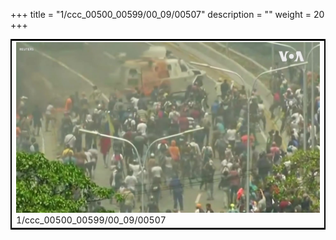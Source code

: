 +++
title = "1/ccc_00500_00599/00_09/00507"
description = ""
weight = 20
+++

<table style="border:2px solid black;max-width:800px;max-height:800px;" 
><tr><td>
<img class="center-fit-jpg"
src="/jpg_/aaa_20190430_NxaOmWaI8sI_00506.jpg">
1/ccc_00500_00599/00_09/00507
</img></td></tr></table>
